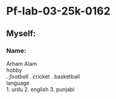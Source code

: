# Pf-lab-03-25k-0162
## Myself: ##
 ### Name: ###
  Arham Alam
  <br/>
    hobby 
    <br/>
  . *football*
  . cricket
  . basketball
<br/>
    language 
   <br/>
    1. urdu
    2. english
    3. punjabi
 
